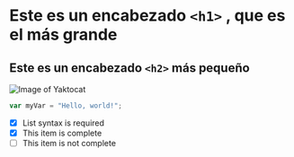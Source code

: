 # Este es un encabezado `<h1>` , que es el más grande
## Este es un encabezado `<h2>` más pequeño

![Image of Yaktocat](https://octodex.github.com/images/yaktocat.png)

``` javascript
var myVar = "Hello, world!";
```

- [x] List syntax is required
- [x] This item is complete
- [ ] This item is not complete
